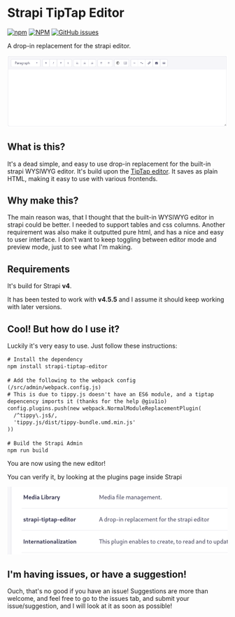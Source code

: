 
# Strapi TipTap Editor
[![npm](https://img.shields.io/npm/v/strapi-tiptap-editor)](https://www.npmjs.com/package/strapi-tiptap-editor)
[![NPM](https://img.shields.io/npm/l/strapi-tiptap-editor)](https://www.npmjs.com/package/strapi-tiptap-editor)
[![GitHub issues](https://img.shields.io/github/issues/dasmikko/strapi-tiptap-editor)](https://github.com/dasmikko/strapi-tiptap-editor/issues)

A drop-in replacement for the strapi editor.

![Screenshot of the editor](./screenshot.png?raw=true "Screenshot")

## What is this?
It's a dead simple, and easy to use drop-in replacement for the built-in strapi WYSIWYG editor. It's build upon the [TipTap editor](https://tiptap.dev/).
It saves as plain HTML, making it easy to use with various frontends.


## Why make this?
The main reason was, that I thought that the built-in WYSIWYG editor in strapi could be better. I needed to support tables and css columns. Another requirement was also make it outputted pure html, and has a nice and easy to user interface. I don't want to keep toggling between editor mode and preview mode, just to see what I'm making.

## Requirements
It's build for Strapi **v4**. 

It has been tested to work with **v4.5.5** and I assume it should keep working with later versions.


## Cool! But how do I use it?
Luckily it's very easy to use. Just follow these instructions:

```
# Install the dependency
npm install strapi-tiptap-editor

# Add the following to the webpack config (/src/admin/webpack.config.js)
# This is due to tippy.js doesn't have an ES6 module, and a tiptap depencency imports it (thanks for the help @giu1io)
config.plugins.push(new webpack.NormalModuleReplacementPlugin(
  /^tippy\.js$/,
  'tippy.js/dist/tippy-bundle.umd.min.js'
))

# Build the Strapi Admin
npm run build
```

You are now using the new editor!

You can verify it, by looking at the plugins page inside Strapi

![Strapi plugin page](./screenshot2.png?raw=true "Screenshot")

## I'm having issues, or have a suggestion!
Ouch, that's no good if you have an issue!
Suggestions are more than welcome, and feel free to go to the issues tab, and submit your issue/suggestion, and I will look at it as soon as possible!

